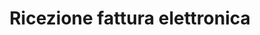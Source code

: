 ---
layout: single
title: Ricezione fattura elettronica
meta: Meta description di Easy Lex

#inserisci il nome di questo file
mark: ricezione-fatturazione-elettronica

description: La soluzione adatta per gli studi legali e uffici legali che vogliono utilizzare una soluzione completa e strutturata per l’organizzazione e il controllo dell’ufficio.
type: fatturazione
image: 
altImg: 
---